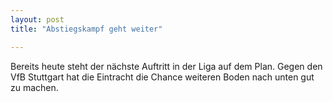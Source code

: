 ```yaml
---
layout: post
title: "Abstiegskampf geht weiter"

---
```


Bereits heute steht der nächste Auftritt in der Liga auf dem Plan. Gegen den VfB Stuttgart hat die Eintracht die Chance weiteren Boden nach unten gut zu machen. 


